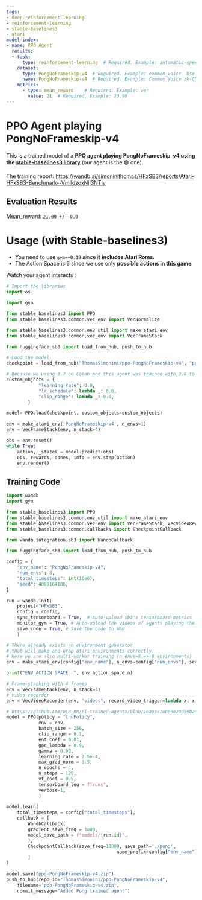 ```yaml
---
tags:
- deep-reinforcement-learning
- reinforcement-learning
- stable-baselines3
- atari
model-index:
- name: PPO Agent
  results:
  - task: 
      type: reinforcement-learning  # Required. Example: automatic-speech-recognition
    dataset:
      type: PongNoFrameskip-v4  # Required. Example: common_voice. Use dataset id from https://hf.co/datasets
      name: PongNoFrameskip-v4  # Required. Example: Common Voice zh-CN
    metrics:
      - type: mean_reward    # Required. Example: wer
        value: 21  # Required. Example: 20.90
---
```

# PPO Agent playing PongNoFrameskip-v4
This is a trained model of a **PPO agent playing PongNoFrameskip-v4 using the [stable-baselines3 library](https://stable-baselines3.readthedocs.io/en/master/index.html)** (our agent is the 🟢 one).

The training report: https://wandb.ai/simoninithomas/HFxSB3/reports/Atari-HFxSB3-Benchmark--VmlldzoxNjI3NTIy


## Evaluation Results
Mean_reward: `21.00 +/- 0.0`

# Usage (with Stable-baselines3)
- You need to use `gym==0.19` since it **includes Atari Roms**.
- The Action Space is 6 since we use only **possible actions in this game**.


Watch your agent interacts :

```python
# Import the libraries
import os 

import gym

from stable_baselines3 import PPO
from stable_baselines3.common.vec_env import VecNormalize

from stable_baselines3.common.env_util import make_atari_env
from stable_baselines3.common.vec_env import VecFrameStack

from huggingface_sb3 import load_from_hub, push_to_hub

# Load the model
checkpoint = load_from_hub("ThomasSimonini/ppo-PongNoFrameskip-v4", "ppo-PongNoFrameskip-v4.zip")

# Because we using 3.7 on Colab and this agent was trained with 3.8 to avoid Pickle errors:
custom_objects = {
            "learning_rate": 0.0,
            "lr_schedule": lambda _: 0.0,
            "clip_range": lambda _: 0.0,
        }

model= PPO.load(checkpoint, custom_objects=custom_objects)

env = make_atari_env('PongNoFrameskip-v4', n_envs=1)
env = VecFrameStack(env, n_stack=4)

obs = env.reset()
while True:
    action, _states = model.predict(obs)
    obs, rewards, dones, info = env.step(action)
    env.render()
```


## Training Code
```python
import wandb
import gym

from stable_baselines3 import PPO
from stable_baselines3.common.env_util import make_atari_env
from stable_baselines3.common.vec_env import VecFrameStack, VecVideoRecorder
from stable_baselines3.common.callbacks import CheckpointCallback

from wandb.integration.sb3 import WandbCallback

from huggingface_sb3 import load_from_hub, push_to_hub

config = {
    "env_name": "PongNoFrameskip-v4",
    "num_envs": 8,
    "total_timesteps": int(10e6),
    "seed": 4089164106,    
}

run = wandb.init(
    project="HFxSB3",
    config = config,
    sync_tensorboard = True,  # Auto-upload sb3's tensorboard metrics
    monitor_gym = True, # Auto-upload the videos of agents playing the game
    save_code = True, # Save the code to W&B
    )

# There already exists an environment generator
# that will make and wrap atari environments correctly.
# Here we are also multi-worker training (n_envs=8 => 8 environments)
env = make_atari_env(config["env_name"], n_envs=config["num_envs"], seed=config["seed"]) #PongNoFrameskip-v4

print("ENV ACTION SPACE: ", env.action_space.n)

# Frame-stacking with 4 frames
env = VecFrameStack(env, n_stack=4)
# Video recorder
env = VecVideoRecorder(env, "videos", record_video_trigger=lambda x: x % 100000 == 0, video_length=2000)

# https://github.com/DLR-RM/rl-trained-agents/blob/10a9c31e806820d59b20d8b85ca67090338ea912/ppo/PongNoFrameskip-v4_1/PongNoFrameskip-v4/config.yml
model = PPO(policy = "CnnPolicy",
            env = env,
            batch_size = 256,
            clip_range = 0.1,
            ent_coef = 0.01,
            gae_lambda = 0.9,
            gamma = 0.99,
            learning_rate = 2.5e-4,
            max_grad_norm = 0.5,
            n_epochs = 4,
            n_steps = 128,
            vf_coef = 0.5,
            tensorboard_log = f"runs",
            verbose=1,
            )
    
model.learn(
    total_timesteps = config["total_timesteps"],
    callback = [
        WandbCallback(
        gradient_save_freq = 1000,
        model_save_path = f"models/{run.id}",
        ), 
        CheckpointCallback(save_freq=10000, save_path='./pong',
                                         name_prefix=config["env_name"]),
        ]
)

model.save("ppo-PongNoFrameskip-v4.zip")
push_to_hub(repo_id="ThomasSimonini/ppo-PongNoFrameskip-v4", 
    filename="ppo-PongNoFrameskip-v4.zip",
    commit_message="Added Pong trained agent")
```
